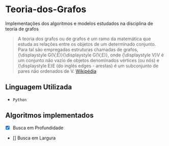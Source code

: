 # Teoria-dos-Grafos 

Implementações dos algoritmos e modelos estudados na disciplina de teoria de grafos

> A teoria dos grafos ou de grafos é um ramo da matemática que estuda as relações entre os objetos de um determinado conjunto. Para tal são empregadas estruturas chamadas de grafos, {\displaystyle G(V,E)}{\displaystyle G(V,E)}, onde {\displaystyle V}V é um conjunto não vazio de objetos denominados vértices (ou nós) e {\displaystyle E}E (do inglês edges - arestas) é um subconjunto de pares não ordenados de V. [Wikipédia](https://pt.wikipedia.org/wiki/Teoria_dos_grafos)

## Linguagem Utilizada 
- `Python`

## Algoritmos implementados
- [x] Busca em Profundidade
- [] Busca em Largura
